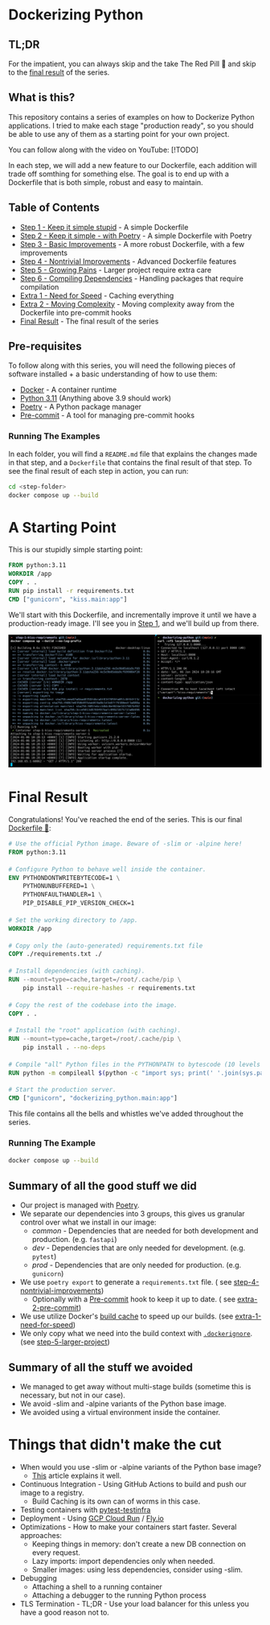 # Dockerizing Python

## TL;DR

For the impatient, you can always skip and the take The Red Pill 💊 and skip to
the [final result](#final-result) of the series.

## What is this?

This repository contains a series of examples on how to Dockerize Python applications. I tried to make each stage
"production ready", so you should be able to use any of them as a starting point for your own project.

You can follow along with the video on YouTube: [!TODO]

In each step, we will add a new feature to our Dockerfile, each addition will trade off somthing for something else.
The goal is to end up with a Dockerfile that is both simple, robust and easy to maintain.

## Table of Contents

* [Step 1 - Keep it simple stupid](./step-1-kiss-requirements/README.md) - A simple Dockerfile
* [Step 2 - Keep it simple - with Poetry](./step-2-kiss-poetry/README.md) - A simple Dockerfile with Poetry
* [Step 3 - Basic Improvements](./step-3-basic-improvements/README.md) - A more robust Dockerfile, with a few
  improvements
* [Step 4 - Nontrivial Improvements](./step-4-nontrivial-improvements/README.md) - Advanced Dockerfile features
* [Step 5 - Growing Pains](./step-5-larger-project/README.md) - Larger project require extra care
* [Step 6 - Compiling Dependencies](./step-6-compiling-dependencies/README.md) - Handling packages that require
  compilation
* [Extra 1 - Need for Speed](./extra-1-need-for-speed/README.md) - Caching everything
* [Extra 2 - Moving Complexity](./extra-2-pre-commit/README.md) - Moving complexity away from the Dockerfile into
  pre-commit hooks
* [Final Result](#final-result) - The final result of the series

## Pre-requisites

To follow along with this series, you will need the following pieces of software installed + a basic understanding of
how to use them:

* [Docker](https://docs.docker.com/get-docker/) - A container runtime
* [Python 3.11](https://www.python.org/downloads/) (Anything above 3.9 should work)
* [Poetry](https://python-poetry.org/docs/#installation) - A Python package manager
* [Pre-commit](https://pre-commit.com/#install) - A tool for managing pre-commit hooks

### Running The Examples

In each folder, you will find a `README.md` file that explains the changes made in that step, and a `Dockerfile` that
contains the final result of that step. To see the final result of each step in action, you can run:

```bash
cd <step-folder>
docker compose up --build
```

# A Starting Point

This is our stupidly simple starting point:

```dockerfile
FROM python:3.11
WORKDIR /app
COPY . .
RUN pip install -r requirements.txt
CMD ["gunicorn", "kiss.main:app"]
```

We'll start with this Dockerfile, and incrementally improve it until we have a
production-ready image. I'll see you in [Step 1](./step-1-kiss-requirements/README.md#a-starting-point), and we'll build up from there.

[![Step 1 cURL Example](./assets/step-1-curl.png)](./step-1-kiss-requirements/README.md#a-starting-point)


# Final Result

Congratulations! You've reached the end of the series. This is our final [Dockerfile 🐳](Dockerfile):

```dockerfile
# Use the official Python image. Beware of -slim or -alpine here!
FROM python:3.11

# Configure Python to behave well inside the container.
ENV PYTHONDONTWRITEBYTECODE=1 \
    PYTHONUNBUFFERED=1 \
    PYTHONFAULTHANDLER=1 \
    PIP_DISABLE_PIP_VERSION_CHECK=1

# Set the working directory to /app.
WORKDIR /app

# Copy only the (auto-generated) requirements.txt file
COPY ./requirements.txt ./

# Install dependencies (with caching).
RUN --mount=type=cache,target=/root/.cache/pip \
    pip install --require-hashes -r requirements.txt

# Copy the rest of the codebase into the image.
COPY . .

# Install the "root" application (with caching).
RUN --mount=type=cache,target=/root/.cache/pip \
    pip install . --no-deps

# Compile "all" Python files in the PYTHONPATH to bytescode (10 levels deep)
RUN python -m compileall $(python -c "import sys; print(' '.join(sys.path), end='')") -r 10

# Start the production server.
CMD ["gunicorn", "dockerizing_python.main:app"]
```

This file contains all the bells and whistles we've added throughout the series.

### Running The Example

```bash
docker compose up --build
```

## Summary of all the good stuff we did

* Our project is managed with [Poetry](https://python-poetry.org/).
* We separate our dependencies into 3 groups, this gives us granular control over what we install in our image:
    * _common_ - Dependencies that are needed for both development and production. (e.g. `fastapi`)
    * _dev_ - Dependencies that are only needed for development. (e.g. `pytest`)
    * _prod_ - Dependencies that are only needed for production. (e.g. `gunicorn`)
* We use `poetry export` to generate a `requirements.txt` file. (
  see [step-4-nontrivial-improvements](./step-4-nontrivial-improvements/README.md))
    * Optionally with a [Pre-commit](https://pre-commit.com/) hook to keep it up to date. (
      see [extra-2-pre-commit](./extra-2-pre-commit/README.md))
* We use utilize Docker's [build cache](https://docs.docker.com/build/cache/) to speed up our builds. (see
  [extra-1-need-for-speed](./extra-1-need-for-speed/README.md))
* We only copy what we need into the build context with [`.dockerignore`](./.dockerignore). (see
  [step-5-larger-project](./step-5-larger-project/README.md))

## Summary of all the stuff we avoided

* We managed to get away without multi-stage builds (sometime this is necessary, but not in our case).
* We avoid -slim and -alpine variants of the Python base image.
* We avoided using a virtual environment inside the container.

# Things that didn't make the cut

* When would you use -slim or -alpine variants of the Python base image?
    * [This](https://pythonspeed.com/articles/base-image-python-docker-images/) article explains it well.
* Continuous Integration - Using GitHub Actions to build and push our image to a registry.
    * Build Caching is its own can of worms in this case.
* Testing containers with [pytest-testinfra](https://testinfra.readthedocs.io/en/latest/)
* Deployment - Using [GCP Cloud Run](https://cloud.google.com/run) / [Fly.io](https://fly.io/)
* Optimizations - How to make your containers start faster. Several approaches:
    * Keeping things in memory: don't create a new DB connection on every request.
    * Lazy imports: import dependencies only when needed.
    * Smaller images: using less dependencies, consider using -slim.
* Debugging
    * Attaching a shell to a running container
    * Attaching a debugger to the running Python process
* TLS Termination - TL;DR - Use your load balancer for this unless you have a good reason not to.
